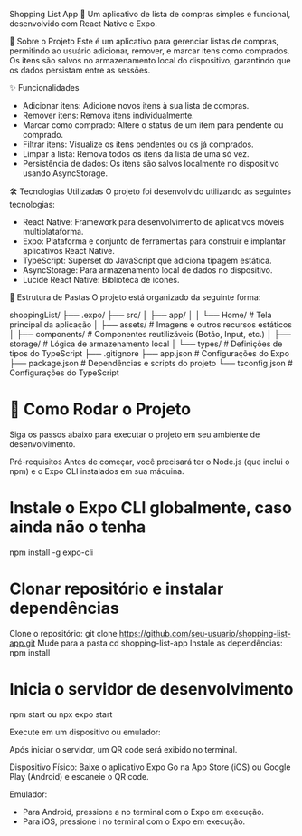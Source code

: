 Shopping List App 🛒
Um aplicativo de lista de compras simples e funcional, desenvolvido com React Native e Expo.

📜 Sobre o Projeto
Este é um aplicativo para gerenciar listas de compras, permitindo ao usuário adicionar, remover, e marcar itens como comprados. Os itens são salvos no armazenamento local do dispositivo, garantindo que os dados persistam entre as sessões.

✨ Funcionalidades
* Adicionar itens: Adicione novos itens à sua lista de compras.
* Remover itens: Remova itens individualmente.
* Marcar como comprado: Altere o status de um item para pendente ou comprado.
* Filtrar itens: Visualize os itens pendentes ou os já comprados.
* Limpar a lista: Remova todos os itens da lista de uma só vez.
* Persistência de dados: Os itens são salvos localmente no dispositivo usando AsyncStorage.

🛠️ Tecnologias Utilizadas
O projeto foi desenvolvido utilizando as seguintes tecnologias:

* React Native: Framework para desenvolvimento de aplicativos móveis multiplataforma.
* Expo: Plataforma e conjunto de ferramentas para construir e implantar aplicativos React Native.
* TypeScript: Superset do JavaScript que adiciona tipagem estática.
* AsyncStorage: Para armazenamento local de dados no dispositivo.
* Lucide React Native: Biblioteca de ícones.

📂 Estrutura de Pastas
O projeto está organizado da seguinte forma:

shoppingList/
├── .expo/
├── src/
│   ├── app/
│   │   └── Home/         # Tela principal da aplicação
│   ├── assets/           # Imagens e outros recursos estáticos
│   ├── components/       # Componentes reutilizáveis (Botão, Input, etc.)
│   ├── storage/          # Lógica de armazenamento local
│   └── types/            # Definições de tipos do TypeScript
├── .gitignore
├── app.json              # Configurações do Expo
├── package.json          # Dependências e scripts do projeto
└── tsconfig.json         # Configurações do TypeScript

# 🚀 Como Rodar o Projeto
Siga os passos abaixo para executar o projeto em seu ambiente de desenvolvimento.

Pré-requisitos
Antes de começar, você precisará ter o Node.js (que inclui o npm) e o Expo CLI instalados em sua máquina.

# Instale o Expo CLI globalmente, caso ainda não o tenha
npm install -g expo-cli

# Clonar repositório e instalar dependências
Clone o repositório: git clone https://github.com/seu-usuario/shopping-list-app.git
Mude para a pasta cd shopping-list-app
Instale as dependências: npm install

# Inicia o servidor de desenvolvimento
npm start ou npx expo start

Execute em um dispositivo ou emulador:

Após iniciar o servidor, um QR code será exibido no terminal.

Dispositivo Físico: Baixe o aplicativo Expo Go na App Store (iOS) ou Google Play (Android) e escaneie o QR code.

Emulador:
* Para Android, pressione a no terminal com o Expo em execução.
* Para iOS, pressione i no terminal com o Expo em execução.
